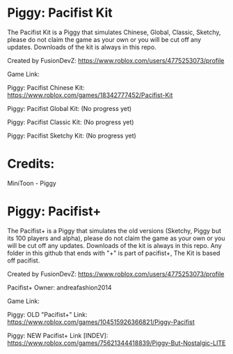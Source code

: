 # Piggy: Pacifist Kit
The Pacifist Kit is a Piggy that simulates Chinese, Global, Classic, Sketchy, please do not claim the game as your own or you will be cut off any updates.
Downloads of the kit is always in this repo.

Created by FusionDevZ: https://www.roblox.com/users/4775253073/profile

Game Link: 

Piggy: Pacifist Chinese Kit: https://www.roblox.com/games/18342777452/Pacifist-Kit

Piggy: Pacifist Global Kit: (No progress yet)

Piggy: Pacifist Classic Kit: (No progress yet)

Piggy: Pacifist Sketchy Kit: (No progress yet)

# Credits:
MiniToon - Piggy

# Piggy: Pacifist+

The Pacifist+ is a Piggy that simulates the old versions (Sketchy, Piggy but its 100 players and alpha), please do not claim the game as your own or you will be cut off any updates.
Downloads of the kit is always in this repo. Any folder in this github that ends with "+" is part of pacifist+, The Kit is based off pacifist.

Created by FusionDevZ: https://www.roblox.com/users/4775253073/profile

Pacifist+ Owner: andreafashion2014

Game Link:

Piggy: OLD "Pacifist+" Link: https://www.roblox.com/games/104515926366821/Piggy-Pacifist

Piggy: NEW Pacifist+ Link [INDEV]: https://www.roblox.com/games/75621344418839/Piggy-But-Nostalgic-LITE
